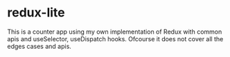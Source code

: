 # redux-lite

This is a counter app using my own implementation of Redux with common apis and useSelector, useDispatch hooks. Ofcourse it does not cover all the edges cases and apis.
